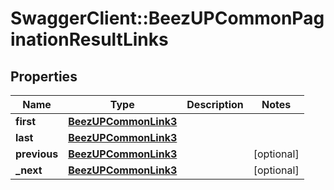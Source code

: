 # SwaggerClient::BeezUPCommonPaginationResultLinks

## Properties
Name | Type | Description | Notes
------------ | ------------- | ------------- | -------------
**first** | [**BeezUPCommonLink3**](BeezUPCommonLink3.md) |  | 
**last** | [**BeezUPCommonLink3**](BeezUPCommonLink3.md) |  | 
**previous** | [**BeezUPCommonLink3**](BeezUPCommonLink3.md) |  | [optional] 
**_next** | [**BeezUPCommonLink3**](BeezUPCommonLink3.md) |  | [optional] 



